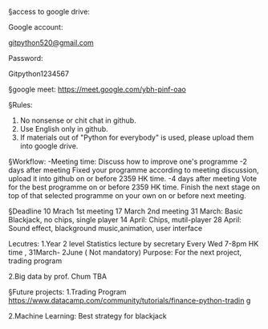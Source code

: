 §access to google drive:

Google account:

gitpython520@gmail.com

Password:

Gitpython1234567

§google meet:
https://meet.google.com/ybh-pinf-oao

§Rules:
1. No nonsense or chit chat in github.
2. Use English only in github.
3. If materials out of "Python for everybody" is used, please upload them into google drive.

§Workflow:
-Meeting time:
Discuss how to improve one's programme
-2 days after meeting
Fixed your programme according to meeting discussion, upload it into github on or before 2359 HK time.
-4 days after meeting
Vote for the best programme on or before 2359 HK time.
Finish the next stage on top of that selected programme on your own on or before next meeting.

§Deadline
10 Mrach 1st meeting
17 March 2nd meeting
31 March: Basic Blackjack, no chips, single player
14 April: Chips, mutil-player
28 April: Sound effect, blackground music,animation, user interface

Lecutres:
1.Year 2 level Statistics lecture by secretary
Every Wed 7-8pm HK time , 31March- 2June ( Not mandatory)
Purpose: For the next project, trading program

2.Big data by prof. Chum
TBA

§Future projects:
1.Trading Program
https://www.datacamp.com/community/tutorials/finance-python-tradin g

2.Machine Learning:
Best strategy for blackjack
